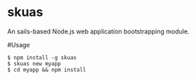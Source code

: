 # skuas
An sails-based Node.js web application bootstrapping module.

#Usage

    $ npm install -g skuas
    $ skuas new myapp
    $ cd myapp && npm install
